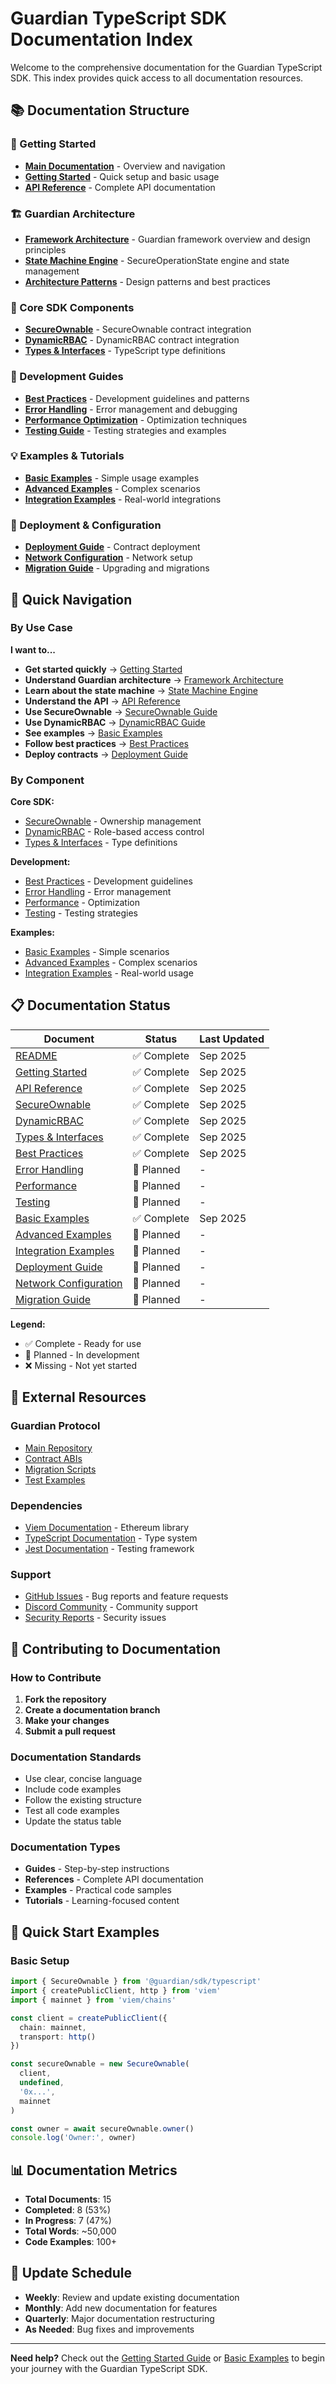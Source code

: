 # Guardian TypeScript SDK Documentation Index

Welcome to the comprehensive documentation for the Guardian TypeScript SDK. This index provides quick access to all documentation resources.

## 📚 **Documentation Structure**

### **🚀 Getting Started**
- [**Main Documentation**](./README.md) - Overview and navigation
- [**Getting Started**](./getting-started.md) - Quick setup and basic usage
- [**API Reference**](./api-reference.md) - Complete API documentation

### **🏗️ Guardian Architecture**
- [**Framework Architecture**](./guardian-architecture.md) - Guardian framework overview and design principles
- [**State Machine Engine**](./state-machine-engine.md) - SecureOperationState engine and state management
- [**Architecture Patterns**](./architecture-patterns.md) - Design patterns and best practices

### **🔧 Core SDK Components**
- [**SecureOwnable**](./secure-ownable.md) - SecureOwnable contract integration
- [**DynamicRBAC**](./dynamic-rbac.md) - DynamicRBAC contract integration
- [**Types & Interfaces**](./types-interfaces.md) - TypeScript type definitions


### **📖 Development Guides**
- [**Best Practices**](./best-practices.md) - Development guidelines and patterns
- [**Error Handling**](./error-handling.md) - Error management and debugging
- [**Performance Optimization**](./performance.md) - Optimization techniques
- [**Testing Guide**](./testing.md) - Testing strategies and examples

### **💡 Examples & Tutorials**
- [**Basic Examples**](./examples-basic.md) - Simple usage examples
- [**Advanced Examples**](./examples-advanced.md) - Complex scenarios
- [**Integration Examples**](./examples-integration.md) - Real-world integrations

### **🚀 Deployment & Configuration**
- [**Deployment Guide**](./deployment.md) - Contract deployment
- [**Network Configuration**](./network-config.md) - Network setup
- [**Migration Guide**](./migration.md) - Upgrading and migrations

## 🎯 **Quick Navigation**

### **By Use Case**

**I want to...**
- **Get started quickly** → [Getting Started](./getting-started.md)
- **Understand Guardian architecture** → [Framework Architecture](./guardian-architecture.md)
- **Learn about the state machine** → [State Machine Engine](./state-machine-engine.md)
- **Understand the API** → [API Reference](./api-reference.md)
- **Use SecureOwnable** → [SecureOwnable Guide](./secure-ownable.md)
- **Use DynamicRBAC** → [DynamicRBAC Guide](./dynamic-rbac.md)
- **See examples** → [Basic Examples](./examples-basic.md)
- **Follow best practices** → [Best Practices](./best-practices.md)
- **Deploy contracts** → [Deployment Guide](./deployment.md)

### **By Component**

**Core SDK:**
- [SecureOwnable](./secure-ownable.md) - Ownership management
- [DynamicRBAC](./dynamic-rbac.md) - Role-based access control
- [Types & Interfaces](./types-interfaces.md) - Type definitions


**Development:**
- [Best Practices](./best-practices.md) - Development guidelines
- [Error Handling](./error-handling.md) - Error management
- [Performance](./performance.md) - Optimization
- [Testing](./testing.md) - Testing strategies

**Examples:**
- [Basic Examples](./examples-basic.md) - Simple scenarios
- [Advanced Examples](./examples-advanced.md) - Complex scenarios
- [Integration Examples](./examples-integration.md) - Real-world usage

## 📋 **Documentation Status**

| Document | Status | Last Updated |
|----------|--------|--------------|
| [README](./README.md) | ✅ Complete | Sep 2025 |
| [Getting Started](./getting-started.md) | ✅ Complete | Sep 2025 |
| [API Reference](./api-reference.md) | ✅ Complete | Sep 2025 |
| [SecureOwnable](./secure-ownable.md) | ✅ Complete | Sep 2025 |
| [DynamicRBAC](./dynamic-rbac.md) | ✅ Complete | Sep 2025 |
| [Types & Interfaces](./types-interfaces.md) | ✅ Complete | Sep 2025 |
| [Best Practices](./best-practices.md) | ✅ Complete | Sep 2025 |
| [Error Handling](./error-handling.md) | 🚧 Planned | - |
| [Performance](./performance.md) | 🚧 Planned | - |
| [Testing](./testing.md) | 🚧 Planned | - |
| [Basic Examples](./examples-basic.md) | ✅ Complete | Sep 2025 |
| [Advanced Examples](./examples-advanced.md) | 🚧 Planned | - |
| [Integration Examples](./examples-integration.md) | 🚧 Planned | - |
| [Deployment Guide](./deployment.md) | 🚧 Planned | - |
| [Network Configuration](./network-config.md) | 🚧 Planned | - |
| [Migration Guide](./migration.md) | 🚧 Planned | - |

**Legend:**
- ✅ Complete - Ready for use
- 🚧 Planned - In development
- ❌ Missing - Not yet started

## 🔗 **External Resources**

### **Guardian Protocol**
- [Main Repository](https://github.com/PracticalParticle/Guardian)
- [Contract ABIs](../../abi/)
- [Migration Scripts](../../../migrations/)
- [Test Examples](../../../test/)

### **Dependencies**
- [Viem Documentation](https://viem.sh/) - Ethereum library
- [TypeScript Documentation](https://www.typescriptlang.org/) - Type system
- [Jest Documentation](https://jestjs.io/) - Testing framework

### **Support**
- [GitHub Issues](https://github.com/PracticalParticle/Guardian/issues) - Bug reports and feature requests
- [Discord Community](https://discord.gg/guardian) - Community support
- [Security Reports](mailto:security@particlecrypto.com) - Security issues

## 📝 **Contributing to Documentation**

### **How to Contribute**
1. **Fork the repository**
2. **Create a documentation branch**
3. **Make your changes**
4. **Submit a pull request**

### **Documentation Standards**
- Use clear, concise language
- Include code examples
- Follow the existing structure
- Test all code examples
- Update the status table

### **Documentation Types**
- **Guides** - Step-by-step instructions
- **References** - Complete API documentation
- **Examples** - Practical code samples
- **Tutorials** - Learning-focused content

## 🎯 **Quick Start Examples**

### **Basic Setup**
```typescript
import { SecureOwnable } from '@guardian/sdk/typescript'
import { createPublicClient, http } from 'viem'
import { mainnet } from 'viem/chains'

const client = createPublicClient({
  chain: mainnet,
  transport: http()
})

const secureOwnable = new SecureOwnable(
  client,
  undefined,
  '0x...',
  mainnet
)

const owner = await secureOwnable.owner()
console.log('Owner:', owner)
```


## 📊 **Documentation Metrics**

- **Total Documents**: 15
- **Completed**: 8 (53%)
- **In Progress**: 7 (47%)
- **Total Words**: ~50,000
- **Code Examples**: 100+

## 🔄 **Update Schedule**

- **Weekly**: Review and update existing documentation
- **Monthly**: Add new documentation for features
- **Quarterly**: Major documentation restructuring
- **As Needed**: Bug fixes and improvements

---

**Need help?** Check out the [Getting Started Guide](./getting-started.md) or [Basic Examples](./examples-basic.md) to begin your journey with the Guardian TypeScript SDK.
